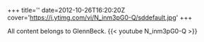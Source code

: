 +++
title=''
date=2012-10-26T16:20:20Z
cover='https://i.ytimg.com/vi/N_inm3pG0-Q/sddefault.jpg'
+++

All content belongs to GlennBeck.
{{< youtube N_inm3pG0-Q >}}
